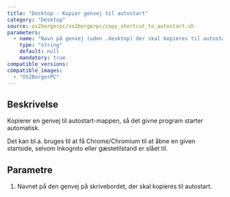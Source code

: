 ```yaml
---
title: "Desktop - Kopier genvej til autostart"
category: "Desktop"
source: os2borgerpc/os2borgerpc/copy_shortcut_to_autostart.sh
parameters:
  - name: "Navn på genvej (uden .desktop) der skal kopieres til autostart"
    type: "string"
    default: null
    mandatory: true
compatible_versions:
compatible_images:
  - "OS2BorgerPC"
---
```


## Beskrivelse
Kopierer en genvej til autostart-mappen, så det givne program starter automatisk.

Det kan bl.a. bruges til at få Chrome/Chromium til at åbne en given startside, selvom Inkognito eller gæstetilstand er slået til.

## Parametre
1. Navnet på den genvej på skrivebordet, der skal kopieres til autostart.